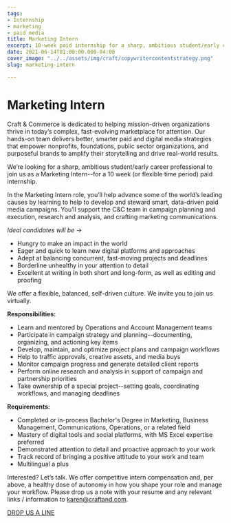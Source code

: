 ```yaml
---
tags:
- Internship
- marketing
- paid media
title: Marketing Intern
excerpt: 10-week paid internship for a sharp, ambitious student/early career professional
date: 2021-06-14T01:00:00.000-04:00
cover_image: "../../assets/img/craft/copywritercontentstrategy.png"
slug: marketing-intern

---
```

##### 

# **Marketing Intern**

Craft & Commerce is dedicated to helping mission-driven organizations thrive in today’s complex, fast-evolving marketplace for attention. Our hands-on team delivers better, smarter paid and digital media strategies that empower nonprofits, foundations, public sector organizations, and purposeful brands to amplify their storytelling and drive real-world results.

We’re looking for a sharp, ambitious student/early career professional to join us as a Marketing Intern--for a 10 week (or flexible time period) paid internship.

In the Marketing Intern role, you’ll help advance some of the world’s leading causes by learning to help to develop and steward smart, data-driven paid media campaigns. You’ll support the C&C team in campaign planning and execution, research and analysis, and crafting marketing communications.

_Ideal candidates will be ->_

* Hungry to make an impact in the world
* Eager and quick to learn new digital platforms and approaches
* Adept at balancing concurrent, fast-moving projects and deadlines
* Borderline unhealthy in your attention to detail
* Excellent at writing in both short and long-form, as well as editing and proofing

We offer a flexible, balanced, self-driven culture. We invite you to join us virtually.

**Responsibilities:**

* Learn and mentored by Operations and Account Management teams
* Participate in campaign strategy and planning--documenting, organizing, and actioning key items
* Develop, maintain, and optimize project plans and campaign workflows
* Help to traffic approvals, creative assets, and media buys
* Monitor campaign progress and generate detailed client reports
* Perform online research and analysis in support of campaign and partnership priorities
* Take ownership of a special project--setting goals, coordinating workflows, and managing deadlines

**Requirements:**

* Completed or in-process Bachelor's Degree in Marketing, Business Management, Communications, Operations, or a related field
* Mastery of digital tools and social platforms, with MS Excel expertise preferred
* Demonstrated attention to detail and proactive approach to your work
* Track record of bringing a positive attitude to your work and team
* Multilingual a plus

Interested? Let’s talk. We offer competitive intern compensation and, per above, a healthy dose of autonomy in how you shape your role and manage your workflow. Please drop us a note with your resume and any relevant links / information to karen@craftand.com. 

[DROP US A LINE](mailto:karen@craftand.com "email")